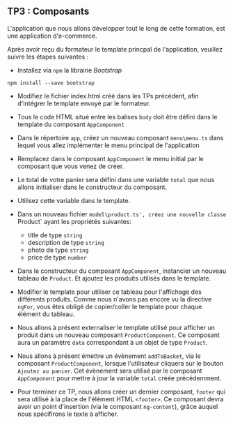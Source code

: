 ## TP3 : Composants

L'application que nous allons développer tout le long de cette formation, est une application d'e-commerce. 

Après avoir reçu du formateur le template princpal de l'application, veuillez suivre les étapes suivantes : 

- Installez via `npm` la librairie *Bootstrap*

```shell
npm install --save bootstrap
```

- Modifiez le fichier index.html créé dans les TPs précédent, afin d'intégrer le template envoyé par le formateur. 

- Tous le code HTML situé entre les balises `body` doit être défini dans le template du composant `AppComponent`

- Dans le répertoire `app`, créez un nouveau composant `menu\menu.ts` dans lequel vous allez implémenter le menu principal de l'application

- Remplacez dans le composant `AppComponent` le menu initial par le composant que vous venez de créer. 

- Le total de votre panier sera défini dans une variable `total` que nous allons initialiser dans le constructeur du composant. 

- Utilisez cette variable dans le template.

- Dans un nouveau fichier `model\product.ts', créez une nouvelle classe `Product` ayant les propriétés suivantes: 
	- title de type `string`
	- description de type `string`
	- photo de type `string`
	- price de type `number`
	
- Dans le constructeur du composant `AppComponent`, instancier un nouveau tableau de `Product`. Et ajoutez les produits utilisés dans le template. 

- Modifier le template pour utiliser ce tableau pour l'affichage des différents produits. Comme nous n'avons pas encore vu la directive `ngFor`, vous êtes obligé de copier/coller le template pour chaque élément du tableau.

- Nous allons à présent externaliser le template utilisé pour afficher un produit dans un nouveau composant `ProductComponent`. Ce composant aura un paramètre `data` correspondant à un objet de type `Product`.

- Nous allons à présent émettre un évènement `addToBasket`, via le composant `ProductComponent`, lorsque l'utilisateur cliquera sur le bouton `Ajoutez au panier`. Cet évènement sera utilisé par le composant `AppComponent` pour mettre à jour la variable `total` créée précédemment.

- Pour terminer ce TP, nous allons créer un dernier composant, `footer` qui sera utilisé à la place de l'élément HTML `<footer>`. Ce composant devra avoir un point d'insertion (via le composant `ng-content`), grâce auquel nous spécifirons le texte à afficher. 